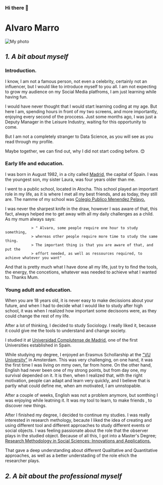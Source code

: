 ### Hi there 👋

# **Alvaro Marro** 
![My photo](C:\Users\Alvaro\OneDrive\Documents\Cogramar\Course.alvaro_pic_1.png)
## **_1. A bit about myself_**

### Introduction.

I know, I am not a famous person, not even a celebrity, certainly not an influencer, but I would like to introduce myself to you all.
I am not expecting to grow my audience on my Social Media platfroms, I am just learning while having fun.

I would have never thought that I would start learning coding at my age. But here I am, spending hours in front of my two screens, and more importantly, enjoying every second of the proccess.
Just some months ago, I was just a Deputy Manager in the Leisure Industry, waiting for this opportunity to come.

But I am not a completely stranger to Data Science, as you will see as you read through my profile. 

Maybe together, we can find out, why I did not start coding before. 😊

### Early life and education.

I was born in August 1982, in a city called [Madrid](https://en.wikipedia.org/wiki/Madrid), the capital of Spain. I was the youngest son, my sister Laura, was four years older than me.

I went to a public school, located in Atocha. This school played an important role in my life, as it is where I met all my best friends, and as today, they still are. The namme of my school was [Colegio Publico Menendez Pelayo.](https://es-m-wikipedia-org.translate.goog/wiki/Archivo:Colegio_Men%C3%A9ndez_Pelayo,_Madrid.jpg?_x_tr_sl=es&_x_tr_tl=en&_x_tr_hl=en&_x_tr_pto=sc)

I was never the sharpest knife in the draw, however I was aware of that, this fact, always helped me to get away with all my daily challenges as a child. As my mum always says:

                > " Alvaro, some people require one hour to study something, 
                > whereas other people require more time to study the same thing. 
                > The important thing is that you are aware of that, and put the 
                > effort needed, as well as ressources required, to achieve whatever you want" 

And that is pretty much what I have done all my life, just try to find the tools, the energy, the concetions, whatever was needed to achieve what I wanted to. Thanks Mum.

### Young adult and education.

When you are 18 years old, it is never easy to make decissions about your future, and when I had to decide what I would like to study after high school, it was when I realized how important some decisoons were, as they could change the rest of my life.

After a lot of thinking, I decided to study Sociology. I really liked it, because it could give me the tools to understand and change society. 

I studied it at [Universidad Complutense de Madrid](https://es-m-wikipedia-org.translate.goog/wiki/Universidad_Complutense_de_Madrid?_x_tr_sl=es&_x_tr_tl=en&_x_tr_hl=en&_x_tr_pto=sc), one of the first Universities established in Spain. 

While studying my degree, I enjoyed an Erasmus Schollarship at the ["VU University"](https://vu.nl/en) in Amsterdam. This was very challenging, on one hand, it was the first time I was living on mmy own, far from home. On the other hand, English had never been one of my strong points, but from day one, my survival depended on it. It is then, when I realized that, with the right motivation, people can adapt and learn very quickly, and I believe that is partly what could define me, when am motivated, I am unnstopable.

After a couple of weeks, English was not a problem anymore, but somthing I was enjoying while leatning it. It was my tool to learn, to make friends , to discover new things.

After I finished my degree, I decided to continue my studies. I was really interested in research methology, becaute I liked the idea of creating and using different tool and different approaches to study different events or social objects. I was feeling passionate about the role that the observer plays in the studied object. Because of all this, I got into a Master's Degree; [Research Methodology in Social Sciences: Innovations and Applications.](https://www-ucm-es.translate.goog/metodologiainvestigacion/?_x_tr_sl=es&_x_tr_tl=en&_x_tr_hl=en&_x_tr_pto=sc)

That gave a deep understanding about different Qualitative and Quantitative approaches, as well as a better understading of the role ehich the researcher plays. 

## **_2. A bit about the professional myself_**




<!--
**Marreras/Marreras** is a ✨ _special_ ✨ repository because its `README.md` (this file) appears on your GitHub profile.

Here are some ideas to get you started:

- 🔭 I’m currently working on ...
- 🌱 I’m currently learning ...
- 👯 I’m looking to collaborate on ...
- 🤔 I’m looking for help with ...
- 💬 Ask me about ...
- 📫 How to reach me: ...
- 😄 Pronouns: ...
- ⚡ Fun fact: ...
-->
